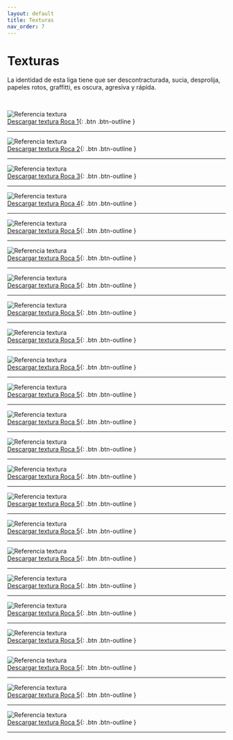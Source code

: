 ```yaml
---
layout: default
title: Texturas
nav_order: 7
---
```


# Texturas

La identidad de esta liga tiene que ser descontracturada, sucia, desprolija, papeles rotos, graffitti, es oscura, agresiva y rápida.

<br>

<img src="../../assets/images/texture-1.png" alt="Referencia textura"/><br>
[Descargar textura Roca 1](https://drive.google.com/uc?export=download&id=1BergE94LxQHkDaQTM4tl1zrz2POTKxRr){: .btn .btn-outline }

---------

<img src="../../assets/images/texture-2.png" alt="Referencia textura"/><br>
[Descargar textura Roca 2](https://drive.google.com/uc?export=download&id=1qjGZYuLZEXgJj7MN_v8j-jq8e4qq-SH8){: .btn .btn-outline }

---------

<img src="../../assets/images/texture-3.png" alt="Referencia textura"/><br>
[Descargar textura Roca 3](https://drive.google.com/uc?export=download&id=193gYUciEa9tRS8f67B8i7XPHJvrDn0XC){: .btn .btn-outline }

---------

<img src="../../assets/images/texture-4.png" alt="Referencia textura"/><br>
[Descargar textura Roca 4](https://drive.google.com/uc?export=download&id=1uxhmZeuKD-bzvfc45RGG73S2z0DTycrx){: .btn .btn-outline }

---------

<img src="../../assets/images/texture-5.png" alt="Referencia textura"/><br>
[Descargar textura Roca 5](https://drive.google.com/uc?export=download&id=1Y5cfYNXsvkQSHeTRiEzhkstBiJ1N2Nyg){: .btn .btn-outline }

---------

<img src="../../assets/images/texture-5.png" alt="Referencia textura"/><br>
[Descargar textura Roca 5](https://drive.google.com/uc?export=download&id=1W7nv1mDOtmTl19mjuZIn7U4InQUw9q0U){: .btn .btn-outline }

---------

<img src="../../assets/images/texture-5.png" alt="Referencia textura"/><br>
[Descargar textura Roca 5](https://drive.google.com/uc?export=download&id=10IXqD0nQ4N_G95Fqd5ZIQLLxBg46Hnpb){: .btn .btn-outline }

---------

<img src="../../assets/images/texture-5.png" alt="Referencia textura"/><br>
[Descargar textura Roca 5](https://drive.google.com/uc?export=download&id=1cCyT8UHpNnkWkUfI9YD7jmPhcpq3-4iu){: .btn .btn-outline }

---------

<img src="../../assets/images/texture-5.png" alt="Referencia textura"/><br>
[Descargar textura Roca 5](https://drive.google.com/uc?export=download&id=1asBs8HErwqXLwcO-ZoGpG16yzX7t7s-h){: .btn .btn-outline }

---------

<img src="../../assets/images/texture-5.png" alt="Referencia textura"/><br>
[Descargar textura Roca 5](https://drive.google.com/uc?export=download&id=1WZtOYlUYuDHb--BaUgtRkTdP2qTn1KjO){: .btn .btn-outline }

---------

<img src="../../assets/images/texture-5.png" alt="Referencia textura"/><br>
[Descargar textura Roca 5](https://drive.google.com/uc?export=download&id=1KPXc3wMaGbsQqaebvB0QapelFrhZJE18){: .btn .btn-outline }

---------

<img src="../../assets/images/texture-5.png" alt="Referencia textura"/><br>
[Descargar textura Roca 5](https://drive.google.com/uc?export=download&id=1c5avNXlkbVdxRFapyuFlGDFJVPR_EW73){: .btn .btn-outline }

---------

<img src="../../assets/images/texture-5.png" alt="Referencia textura"/><br>
[Descargar textura Roca 5](https://drive.google.com/uc?export=download&id=1bc3GhUoNgRDi9UauDQhC-l5O3aobsMiS){: .btn .btn-outline }

---------

<img src="../../assets/images/texture-5.png" alt="Referencia textura"/><br>
[Descargar textura Roca 5](https://drive.google.com/uc?export=download&id=1IXP5xqJT98Jr3eOZXp3HZzjG-fww9_FH){: .btn .btn-outline }

---------

<img src="../../assets/images/texture-5.png" alt="Referencia textura"/><br>
[Descargar textura Roca 5](https://drive.google.com/uc?export=download&id=1oojsoFe6UQgYtrhz1UZLgnT8hi7yHe-o){: .btn .btn-outline }

---------

<img src="../../assets/images/texture-5.png" alt="Referencia textura"/><br>
[Descargar textura Roca 5](https://drive.google.com/uc?export=download&id=18K72lkEU123eqSfgZ5G9O9zUX6mkjrk2){: .btn .btn-outline }

---------

<img src="../../assets/images/texture-5.png" alt="Referencia textura"/><br>
[Descargar textura Roca 5](https://drive.google.com/uc?export=download&id=1Pof9Z_jbzhNRszxasvCRAhltSyvcQKu3){: .btn .btn-outline }

---------

<img src="../../assets/images/texture-5.png" alt="Referencia textura"/><br>
[Descargar textura Roca 5](https://drive.google.com/uc?export=download&id=1Ja-KqjjdS9wxh7e33hAc4jihThbhFhzP){: .btn .btn-outline }

---------

<img src="../../assets/images/texture-5.png" alt="Referencia textura"/><br>
[Descargar textura Roca 5](https://drive.google.com/uc?export=download&id=10vM4gAxEs3AQcDXvmFkginF9rBkx6zJZ){: .btn .btn-outline }

---------

<img src="../../assets/images/texture-5.png" alt="Referencia textura"/><br>
[Descargar textura Roca 5](https://drive.google.com/uc?export=download&id=1MEog17mvTDhtiLhsSB6f_O1REtyNZvlV){: .btn .btn-outline }

---------

<img src="../../assets/images/texture-5.png" alt="Referencia textura"/><br>
[Descargar textura Roca 5](https://drive.google.com/uc?export=download&id=1UZKepjEqnQN-G6p8TBveA-GwTarFUrLt){: .btn .btn-outline }

---------

<img src="../../assets/images/texture-5.png" alt="Referencia textura"/><br>
[Descargar textura Roca 5](https://drive.google.com/uc?export=download&id=1D3kYWV_7XVX4OgJjYYeCtEy2ALfyXZEe){: .btn .btn-outline }

---------

<img src="../../assets/images/texture-5.png" alt="Referencia textura"/><br>
[Descargar textura Roca 5](https://drive.google.com/uc?export=download&id=1-m5EtwhBXEeKpyqv_cXpwnoWl2bN0XgN){: .btn .btn-outline }

---------